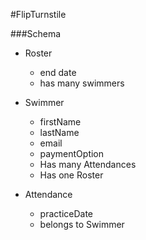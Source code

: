 #FlipTurnstile

###Schema

- Roster
  - end date
  - has many swimmers

- Swimmer
  - firstName
  - lastName
  - email
  - paymentOption
  - Has many Attendances
  - Has one Roster

- Attendance
  - practiceDate
  - belongs to Swimmer
